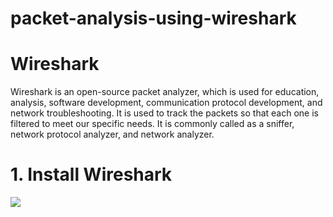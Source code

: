 # packet-analysis-using-wireshark
# Wireshark
Wireshark is an open-source packet analyzer, which is used for education, analysis, software development, communication protocol development, and network troubleshooting.
It is used to track the packets so that each one is filtered to meet our specific needs. It is commonly called as a sniffer, network protocol analyzer, and network analyzer. 

# 1. Install Wireshark

<img src="https://user-images.githubusercontent.com/125909533/236496679-5c66fed9-770a-45da-a094-675d447d9fcf.png">























